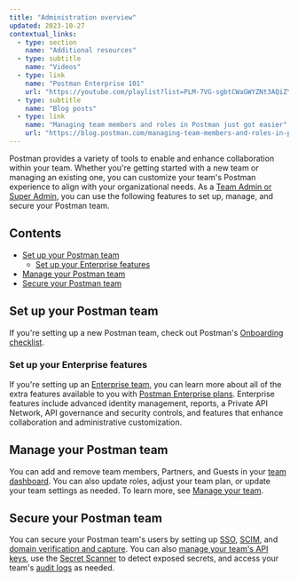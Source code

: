 ```yaml
---
title: "Administration overview"
updated: 2023-10-27
contextual_links:
  - type: section
    name: "Additional resources"
  - type: subtitle
    name: "Videos"
  - type: link
    name: "Postman Enterprise 101"
    url: "https://youtube.com/playlist?list=PLM-7VG-sgbtCWaGWYZNt3AQiZYRbyXQJ6&si=XWuJIdZFJmMNip5y"
  - type: subtitle
    name: "Blog posts"
  - type: link
    name: "Managing team members and roles in Postman just got easier"
    url: "https://blog.postman.com/managing-team-members-and-roles-in-postman-just-got-easier/"
---
```


Postman provides a variety of tools to enable and enhance collaboration within your team. Whether you're getting started with a new team or managing an existing one, you can customize your team's Postman experience to align with your organizational needs. As a [Team Admin or Super Admin](/docs/collaborating-in-postman/roles-and-permissions/#team-roles), you can use the following features to set up, manage, and secure your Postman team.

## Contents

* [Set up your Postman team](#set-up-your-postman-team)
    * [Set up your Enterprise features](#set-up-your-enterprise-features)
* [Manage your Postman team](#manage-your-postman-team)
* [Secure your Postman team](#secure-your-postman-team)

## Set up your Postman team

If you're setting up a new Postman team, check out Postman's [Onboarding checklist](/docs/administration/onboarding-checklist/).

### Set up your Enterprise features

If you're setting up an [Enterprise team](https://www.postman.com/pricing), you can learn more about all of the extra features available to you with [Postman Enterprise plans](/docs/administration/enterprise/about-postman-enterprise/). Enterprise features include advanced identity management, reports, a Private API Network, API governance and security controls, and features that enhance collaboration and administrative customization.

## Manage your Postman team

You can add and remove team members, Partners, and Guests in your [team dashboard](https://go.postman.co/settings/team/members). You can also update roles, adjust your team plan, or update your team settings as needed. To learn more, see [Manage your team](/docs/administration/managing-your-team/managing-your-team/).

## Secure your Postman team

You can secure your Postman team's users by setting up [SSO](/docs/administration/sso/intro-sso/), [SCIM](/docs/administration/scim-provisioning/scim-provisioning-overview/), and [domain verification and capture](/docs/administration/domain-verification-and-capture/domain-capture-overview/). You can also [manage your team's API keys](/docs/administration/managing-your-team/managing-api-keys/), use the [Secret Scanner](/docs/administration/managing-your-team/secret-scanner/) to detect exposed secrets, and access your team's [audit logs](/docs/administration/managing-your-team/audit-logs/) as needed.
